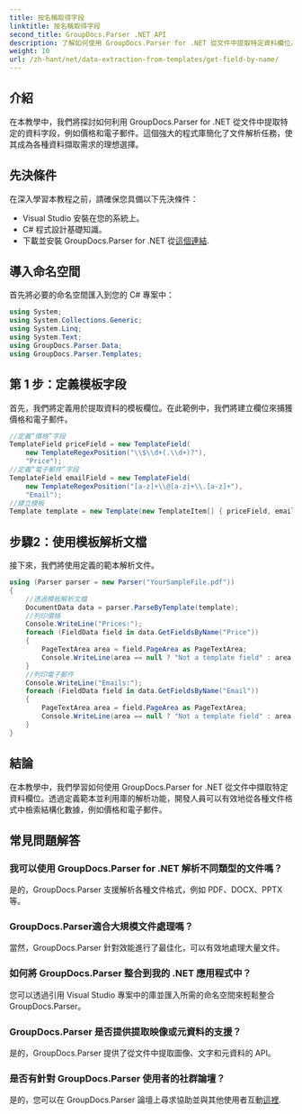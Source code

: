 ```yaml
---
title: 按名稱取得字段
linktitle: 按名稱取得字段
second_title: GroupDocs.Parser .NET API
description: 了解如何使用 GroupDocs.Parser for .NET 從文件中提取特定資料欄位。帶有程式碼範例的分步指南。
weight: 10
url: /zh-hant/net/data-extraction-from-templates/get-field-by-name/
---
```

## 介紹
在本教學中，我們將探討如何利用 GroupDocs.Parser for .NET 從文件中提取特定的資料字段，例如價格和電子郵件。這個強大的程式庫簡化了文件解析任務，使其成為各種資料擷取需求的理想選擇。
## 先決條件
在深入學習本教程之前，請確保您具備以下先決條件：
- Visual Studio 安裝在您的系統上。
- C# 程式設計基礎知識。
- 下載並安裝 GroupDocs.Parser for .NET 從[這個連結](https://releases.groupdocs.com/parser/net/).

## 導入命名空間
首先將必要的命名空間匯入到您的 C# 專案中：
```csharp
using System;
using System.Collections.Generic;
using System.Linq;
using System.Text;
using GroupDocs.Parser.Data;
using GroupDocs.Parser.Templates;
```
## 第 1 步：定義模板字段
首先，我們將定義用於提取資料的模板欄位。在此範例中，我們將建立欄位來捕獲價格和電子郵件。
```csharp
//定義“價格”字段
TemplateField priceField = new TemplateField(
    new TemplateRegexPosition("\\$\\d+(.\\d+)?"),
    "Price");
//定義“電子郵件”字段
TemplateField emailField = new TemplateField(
    new TemplateRegexPosition("[a-z]+\\@[a-z]+\\.[a-z]+"),
    "Email");
//建立模板
Template template = new Template(new TemplateItem[] { priceField, emailField });
```
## 步驟2：使用模板解析文檔
接下來，我們將使用定義的範本解析文件。
```csharp
using (Parser parser = new Parser("YourSampleFile.pdf"))
{
    //透過模板解析文檔
    DocumentData data = parser.ParseByTemplate(template);
    //列印價格
    Console.WriteLine("Prices:");
    foreach (FieldData field in data.GetFieldsByName("Price"))
    {
        PageTextArea area = field.PageArea as PageTextArea;
        Console.WriteLine(area == null ? "Not a template field" : area.Text);
    }
    //列印電子郵件
    Console.WriteLine("Emails:");
    foreach (FieldData field in data.GetFieldsByName("Email"))
    {
        PageTextArea area = field.PageArea as PageTextArea;
        Console.WriteLine(area == null ? "Not a template field" : area.Text);
    }
}
```

## 結論
在本教學中，我們學習如何使用 GroupDocs.Parser for .NET 從文件中擷取特定資料欄位。透過定義範本並利用庫的解析功能，開發人員可以有效地從各種文件格式中檢索結構化數據，例如價格和電子郵件。

## 常見問題解答
### 我可以使用 GroupDocs.Parser for .NET 解析不同類型的文件嗎？
是的，GroupDocs.Parser 支援解析各種文件格式，例如 PDF、DOCX、PPTX 等。
### GroupDocs.Parser適合大規模文件處理嗎？
當然，GroupDocs.Parser 針對效能進行了最佳化，可以有效地處理大量文件。
### 如何將 GroupDocs.Parser 整合到我的 .NET 應用程式中？
您可以透過引用 Visual Studio 專案中的庫並匯入所需的命名空間來輕鬆整合 GroupDocs.Parser。
### GroupDocs.Parser 是否提供提取映像或元資料的支援？
是的，GroupDocs.Parser 提供了從文件中提取圖像、文字和元資料的 API。
### 是否有針對 GroupDocs.Parser 使用者的社群論壇？
是的，您可以在 GroupDocs.Parser 論壇上尋求協助並與其他使用者互動[這裡](https://forum.groupdocs.com/c/parser/17).